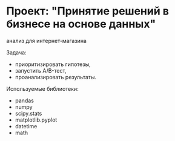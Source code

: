 # Проект: "Принятие решений в бизнесе на основе данных"
анализ для интернет-магазина

Задача:

- приоритизировать гипотезы,
- запустить A/B-тест,
- проанализировать результаты.


Используемые библиотеки:
- pandas 
- numpy
- scipy.stats 
- matplotlib.pyplot
- datetime
- math
